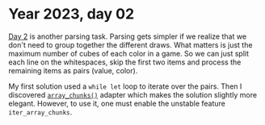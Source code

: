 # Year 2023, day 02

[Day 2](https://adventofcode.com/2023/day/1) is another parsing task. Parsing gets simpler if we realize that we don't need to group together the different draws. What matters is just the maximum number of cubes of each color in a game. So we can just split each line on the whitespaces, skip the first two items and process the remaining items as pairs (value, color).

My first solution used a `while let` loop to iterate over the pairs. Then I discovered [`array_chunks()`](https://doc.rust-lang.org/std/iter/trait.Iterator.html#method.array_chunks) adapter which makes the solution slightly more elegant. However, to use it, one must enable the unstable feature `iter_array_chunks`.